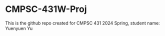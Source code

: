 # CMPSC-431W-Proj
This is the github repo created for CMPSC 431 2024 Spring, student name: Yuenyuen Yu
